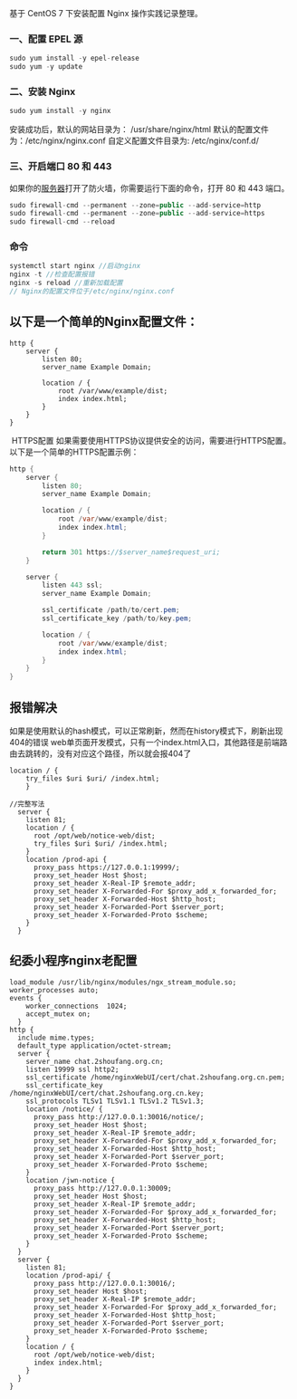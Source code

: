 
基于 CentOS 7 下安装配置 Nginx 操作实践记录整理。
### 一、配置 EPEL 源

```javascript
sudo yum install -y epel-release
sudo yum -y update
```

### 二、安装 Nginx

```javascript
sudo yum install -y nginx
```

安装成功后，默认的网站目录为： /usr/share/nginx/html
默认的配置文件为：/etc/nginx/nginx.conf
自定义配置文件目录为: /etc/nginx/conf.d/

### 三、开启端口 80 和 443
如果你的[服务器](https://cloud.tencent.com/act/pro/promotion-cvm?from_column=20065&from=20065)打开了防火墙，你需要运行下面的命令，打开 80 和 443 端口。
```javascript
sudo firewall-cmd --permanent --zone=public --add-service=http
sudo firewall-cmd --permanent --zone=public --add-service=https
sudo firewall-cmd --reload
```

### 命令
```java
systemctl start nginx //启动nginx
nginx -t //检查配置报错
nginx -s reload //重新加载配置
// Nginx的配置文件位于/etc/nginx/nginx.conf
```

## 以下是一个简单的Nginx配置文件：

```text
http {
    server {
        listen 80;
        server_name Example Domain;

        location / {
            root /var/www/example/dist;
            index index.html;
        }
    }
}
```

 HTTPS配置
如果需要使用HTTPS协议提供安全的访问，需要进行HTTPS配置。以下是一个简单的HTTPS配置示例：

```java
http {
    server {
        listen 80;
        server_name Example Domain;

        location / {
            root /var/www/example/dist;
            index index.html;
        }

        return 301 https://$server_name$request_uri;
    }

    server {
        listen 443 ssl;
        server_name Example Domain;

        ssl_certificate /path/to/cert.pem;
        ssl_certificate_key /path/to/key.pem;

        location / {
            root /var/www/example/dist;
            index index.html;
        }
    }
}
```
## 报错解决
如果是使用默认的hash模式，可以正常刷新，然而在history模式下，刷新出现404的错误
web单页面开发模式，只有一个index.html入口，其他路径是前端路由去跳转的，没有对应这个路径，所以就会报404了
```
location / {
    try_files $uri $uri/ /index.html;
    }
```

```
//完整写法
  server {
    listen 81;
    location / {
      root /opt/web/notice-web/dist;
      try_files $uri $uri/ /index.html;
    }
    location /prod-api {
      proxy_pass https://127.0.0.1:19999/;
      proxy_set_header Host $host;
      proxy_set_header X-Real-IP $remote_addr;
      proxy_set_header X-Forwarded-For $proxy_add_x_forwarded_for;
      proxy_set_header X-Forwarded-Host $http_host;
      proxy_set_header X-Forwarded-Port $server_port;
      proxy_set_header X-Forwarded-Proto $scheme;
    }
  }
```


## 纪委小程序nginx老配置
```
load_module /usr/lib/nginx/modules/ngx_stream_module.so;
worker_processes auto;
events {
    worker_connections  1024;
    accept_mutex on;
  }
http {
  include mime.types;
  default_type application/octet-stream;
  server {
    server_name chat.2shoufang.org.cn;
    listen 19999 ssl http2;
    ssl_certificate /home/nginxWebUI/cert/chat.2shoufang.org.cn.pem;
    ssl_certificate_key /home/nginxWebUI/cert/chat.2shoufang.org.cn.key;
    ssl_protocols TLSv1 TLSv1.1 TLSv1.2 TLSv1.3;
    location /notice/ {
      proxy_pass http://127.0.0.1:30016/notice/;
      proxy_set_header Host $host;
      proxy_set_header X-Real-IP $remote_addr;
      proxy_set_header X-Forwarded-For $proxy_add_x_forwarded_for;
      proxy_set_header X-Forwarded-Host $http_host;
      proxy_set_header X-Forwarded-Port $server_port;
      proxy_set_header X-Forwarded-Proto $scheme;
    }
    location /jwn-notice {
      proxy_pass http://127.0.0.1:30009;
      proxy_set_header Host $host;
      proxy_set_header X-Real-IP $remote_addr;
      proxy_set_header X-Forwarded-For $proxy_add_x_forwarded_for;
      proxy_set_header X-Forwarded-Host $http_host;
      proxy_set_header X-Forwarded-Port $server_port;
      proxy_set_header X-Forwarded-Proto $scheme;
    }
  }
  server {
    listen 81;
    location /prod-api/ {
      proxy_pass http://127.0.0.1:30016/;
      proxy_set_header Host $host;
      proxy_set_header X-Real-IP $remote_addr;
      proxy_set_header X-Forwarded-For $proxy_add_x_forwarded_for;
      proxy_set_header X-Forwarded-Host $http_host;
      proxy_set_header X-Forwarded-Port $server_port;
      proxy_set_header X-Forwarded-Proto $scheme;
    }
    location / {
      root /opt/web/notice-web/dist;
      index index.html;
    }
  }
}

```